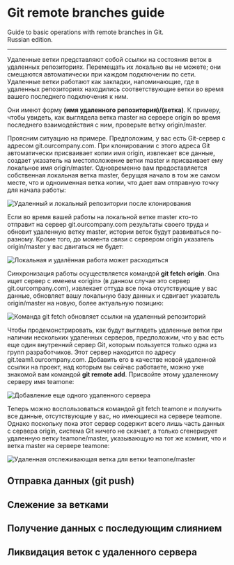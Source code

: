 # Git remote branches guide

Guide to basic operations with remote branches in Git.  
Russian edition.  

---

Удаленные ветки представляют собой ссылки на состояния веток в удаленных репозиториях. Перемещать их локально вы не можете; они смещаются автоматически при каждом подключении по сети. Удаленные ветки работают как закладки, напоминающие, где в удаленных репозиториях находились соответствующие ветки во время вашего последнего подключения к ним.

Они имеют форму **(имя удаленного репозитория)/(ветка)**. К примеру, чтобы увидеть, как выглядела ветка master на сервере origin во время последнего взаимодействия с ним, проверьте ветку origin/master.  

Проясним ситуацию на примере. Предположим, у вас есть Git-сервер с адресом git.ourcompany.com. При клонировании с этого адреса Git автоматически присваивает копии имя origin, извлекает все данные, создает указатель на местоположение ветки master и присваивает ему локальное имя origin/master. Одновременно вам предоставляется собственная локальная ветка master, берущая начало в том же самом месте, что и одноименная ветка копии, что дает вам отправную точку для начала работы:

![Удаленный и локальный репозитории после клонирования](https://git-scm.com/book/en/v2/images/remote-branches-1.png "Удаленный и локальный репозитории после клонирования")

Если во время вашей работы на локальной ветке master кто-то отправит на сервер git.ourcompany.com результаты своего труда и обновит удаленную ветку master, истории веток будут развиваться по-разному. Кроме того, до момента связи с сервером origin указатель origin/master у вас двигаться не будет:

![Локальная и удалённая работа может расходиться](https://git-scm.com/book/en/v2/images/remote-branches-2.png "Локальная и удаленная версии ветки могут различаться")

Синхронизация работы осуществляется командой **git fetch origin**. Она ищет сервер с именем «origin» (в данном случае это сервер git.ourcompany.com), извлекает оттуда все пока отсутствующие у вас данные, обновляет вашу локальную базу данных и сдвигает указатель origin/master на новую, более актуальную позицию:

![Команда git fetch обновляет ссылки на удаленный репозиторий](https://git-scm.com/book/en/v2/images/remote-branches-3.png "Команда git fetch обновляет ссылки на удаленный репозиторий")

Чтобы продемонстрировать, как будут выглядеть удаленные ветки при наличии нескольких удаленных серверов, предположим, что у вас есть еще один внутренний сервер Git, которым пользуется только одна из групп разработчиков. Этот сервер находится по адресу git.team1.ourcompany.com. Добавить его в качестве новой удаленной ссылки на проект, над которым вы сейчас работаете, можно уже знакомой вам командой **git remote add**. Присвойте этому удаленному серверу имя teamone:

![Добавление еще одного удаленного сервера](https://git-scm.com/book/en/v2/images/remote-branches-4.png "Добавление еще одного удаленного сервера")

Теперь можно воспользоваться командой git fetch teamone и получить все данные, отсутствующие у вас, но имеющиеся на сервере teamone. Однако поскольку пока этот сервер содержит всего лишь часть данных с сервера origin, система Git ничего не скачает, а только сгенерирует удаленную ветку teamone/master, указывающую на тот же коммит, что и ветка master на сервере teamone:

![Удаленная отслеживающая ветка для ветки teamone/master](https://git-scm.com/book/en/v2/images/remote-branches-5.png "Удаленная отслеживающая ветка для ветки teamone/master")

## Отправка данных (git push)

## Слежение за ветками

## Получение данных с последующим слиянием

## Ликвидация веток с удаленного сервера


